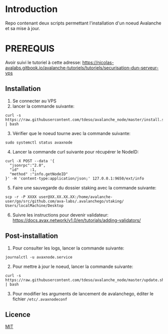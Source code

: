 # Introduction

Repo contenant deux scripts permettant l'installation d'un noeud Avalanche et sa mise à jour.

# PREREQUIS

Avoir suivi le tutoriel à cette adresse:
https://nicolas-avalabs.gitbook.io/avalanche-tutoriels/tutoriels/securisation-dun-serveur-vps

## Installation

  1. Se connecter au VPS
  2. lancer la commande suivante:
```shell
curl -s https://raw.githubusercontent.com/tdeso/avalanche_node/master/install.sh | bash
```
  3. Vérifier que le noeud tourne avec la commande suivante:
```shell
sudo systemctl status avaxnode
```
  4. Lancer la commande curl suivante pour récupérer le NodeID:
```shell
curl -X POST --data '{
  "jsonrpc":"2.0",
  "id"     :1,
  "method" :"info.getNodeID"
}' -H 'content-type:application/json;' 127.0.0.1:9650/ext/info
```
  5. Faire une sauvegarde du dossier staking avec la commande suivante:
```shell
scp -r -P XXXX user@XX.XX.XX.XX:/home/avalanche-user/go/src/github.com/ava-labs/.avalanchego/staking/ Users/localMachine/Desktop
```
  6. Suivre les instructions pour devenir validateur: https://docs.avax.network/v1.0/en/tutorials/adding-validators/

## Post-installation

  1. Pour consulter les logs, lancer la commande suivante:
```shell
journalctl -u avaxnode.service
```

  2. Pour mettre à jour le noeud, lancer la commande suivante:
```shell
curl -s https://raw.githubusercontent.com/tdeso/avalanche_node/master/update.sh | bash
```
  3. Pour modifier les arguments de lancement de avalanchego, éditer le fichier `/etc/.avaxnodeconf`

## Licence
[MIT](https://choosealicense.com/licenses/mit/)
